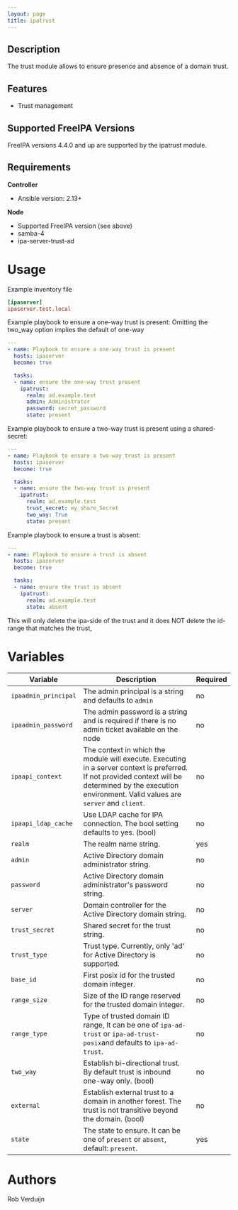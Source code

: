 ```yaml
---
layout: page
title: ipatrust
---
```


Description
-----------

The trust module allows to ensure presence and absence of a domain trust.

Features
--------

* Trust management

Supported FreeIPA Versions
--------------------------

FreeIPA versions 4.4.0 and up are supported by the ipatrust module.

Requirements
------------

**Controller**

* Ansible version: 2.13+

**Node**

* Supported FreeIPA version (see above)
* samba-4
* ipa-server-trust-ad

Usage
=====

Example inventory file

```ini
[ipaserver]
ipaserver.test.local
```

Example playbook to ensure a one-way trust is present:
Omitting the two_way option implies the default of one-way

```yaml
---
- name: Playbook to ensure a one-way trust is present
  hosts: ipaserver
  become: true

  tasks:
  - name: ensure the one-way trust present
    ipatrust:
      realm: ad.example.test
      admin: Administrator
      password: secret_password
      state: present
```

Example playbook to ensure a two-way trust is present using a shared-secret:

```yaml
---
- name: Playbook to ensure a two-way trust is present
  hosts: ipaserver
  become: true

  tasks:
  - name: ensure the two-way trust is present
    ipatrust:
      realm: ad.example.test
      trust_secret: my_share_Secret
      two_way: True
      state: present
```

Example playbook to ensure a trust is absent:

```yaml
---
- name: Playbook to ensure a trust is absent
  hosts: ipaserver
  become: true

  tasks:
  - name: ensure the trust is absent
    ipatrust:
      realm: ad.example.test
      state: absent
```

This will only delete the ipa-side of the trust and it does NOT delete the id-range that matches the trust,

Variables
=========

Variable | Description | Required
-------- | ----------- | --------
`ipaadmin_principal` | The admin principal is a string and defaults to `admin` | no
`ipaadmin_password` | The admin password is a string and is required if there is no admin ticket available on the node | no
`ipaapi_context` | The context in which the module will execute. Executing in a server context is preferred. If not provided context will be determined by the execution environment. Valid values are `server` and `client`. | no
`ipaapi_ldap_cache` | Use LDAP cache for IPA connection. The bool setting defaults to yes. (bool) | no
`realm` | The realm name string. | yes
`admin` | Active Directory domain administrator string. | no
`password` | Active Directory domain administrator's password string. | no
`server` | Domain controller for the Active Directory domain string. | no
`trust_secret` | Shared secret for the trust string. | no
`trust_type` | Trust type. Currently, only 'ad' for Active Directory is supported. | no
`base_id` | First posix id for the trusted domain integer. | no
`range_size` | Size of the ID range reserved for the trusted domain integer. | no
`range_type` | Type of trusted domain ID range, It can be one of `ipa-ad-trust` or `ipa-ad-trust-posix`and defaults to `ipa-ad-trust`. | no
`two_way` | Establish bi-directional trust. By default trust is inbound one-way only. (bool) | no
`external` | Establish external trust to a domain in another forest. The trust is not transitive beyond the domain. (bool) | no
`state` | The state to ensure. It can be one of `present` or `absent`, default: `present`. | yes

Authors
=======

Rob Verduijn
